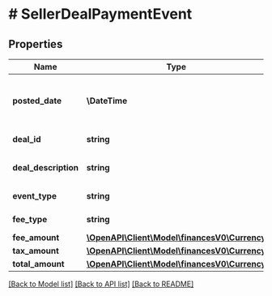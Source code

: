 # # SellerDealPaymentEvent

## Properties

Name | Type | Description | Notes
------------ | ------------- | ------------- | -------------
**posted_date** | **\DateTime** | Fields with a schema type of date are in ISO 8601 date time format (for example GroupBeginDate). | [optional]
**deal_id** | **string** | The unique identifier of the deal. | [optional]
**deal_description** | **string** | The internal description of the deal. | [optional]
**event_type** | **string** | The type of event: SellerDealComplete. | [optional]
**fee_type** | **string** | The type of fee: RunLightningDealFee. | [optional]
**fee_amount** | [**\OpenAPI\Client\Model\financesV0\Currency**](Currency.md) |  | [optional]
**tax_amount** | [**\OpenAPI\Client\Model\financesV0\Currency**](Currency.md) |  | [optional]
**total_amount** | [**\OpenAPI\Client\Model\financesV0\Currency**](Currency.md) |  | [optional]

[[Back to Model list]](../../README.md#models) [[Back to API list]](../../README.md#endpoints) [[Back to README]](../../README.md)
